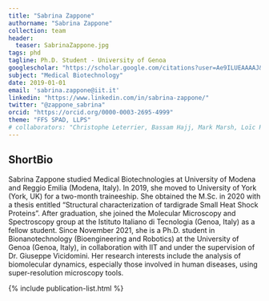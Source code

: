 ```yaml
---
title: "Sabrina Zappone"
authorname: "Sabrina Zappone"
collection: team
header:
  teaser: SabrinaZappone.jpg
tags: phd
tagline: Ph.D. Student - University of Genoa
googlescholar: "https://scholar.google.com/citations?user=Ae9ILUEAAAAJ&hl=it"
subject: "Medical Biotechnology"
date: 2019-01-01
email: 'sabrina.zappone@iit.it'
linkedin: "https://www.linkedin.com/in/sabrina-zappone/"
twitter: "@zappone_sabrina"
orcid: "https://orcid.org/0000-0003-2695-4999"
theme: "FFS SPAD, LLPS"
# collaborators: "Christophe Leterrier, Bassam Hajj, Mark Marsh, Loïc Royer, Joe Grove"
---
```


<h2>ShortBio</h2>

Sabrina Zappone studied Medical Biotechnologies at University of Modena and Reggio Emilia (Modena, Italy). In 2019, she moved to University of York (York, UK) for a two-month traineeship. She obtained the M.Sc. in 2020 with a thesis entitled “Structural characterization of tardigrade Small Heat Shock Proteins”. After graduation, she joined the Molecular Microscopy and Spectroscopy group at the Istituto Italiano di Tecnologia (Genoa, Italy) as a fellow student. Since November 2021, she is a Ph.D. student in Bionanotechnology (Bioengineering and Robotics) at the University of Genoa (Genoa, Italy), in collaboration with IIT and under the supervision of Dr. Giuseppe Vicidomini. Her research interests include the analysis of biomolecular dynamics, especially those involved in human diseases, using super-resolution microscopy tools.

{% include publication-list.html %}

